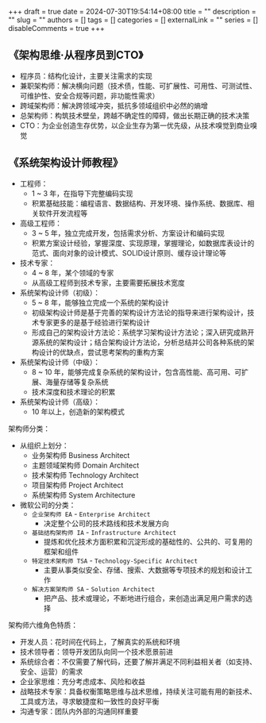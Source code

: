 +++
draft = true
date = 2024-07-30T19:54:14+08:00
title = ""
description = ""
slug = ""
authors = []
tags = []
categories = []
externalLink = ""
series = []
disableComments = true
+++

## 《架构思维·从程序员到CTO》

- 程序员：结构化设计，主要关注需求的实现
- 兼职架构师：解决横向问题（技术债，性能、可扩展性、可用性、可测试性、可维护性、安全合规等问题，非功能性需求）
- 跨域架构师：解决跨领域冲突，抵抗多领域组织中必然的熵增
- 总架构师：构筑技术壁垒，跨越不确定性的障碍，做出长期正确的技术决策
- CTO：为企业创造生存优势，以企业生存为第一优先级，从技术嗅觉到商业嗅觉


## 《系统架构设计师教程》

- 工程师：
    - 1 ~ 3 年，在指导下完整编码实现
    - 积累基础技能：编程语言、数据结构、开发环境、操作系统、数据库、相关软件开发流程等
- 高级工程师：
    - 3 ~ 5 年，独立完成开发，包括需求分析、方案设计和编码实现
    - 积累方案设计经验，掌握深度、实现原理，掌握理论，如数据库表设计的范式、面向对象的设计模式、SOLID设计原则、缓存设计理论等
- 技术专家：
    - 4 ~ 8 年，某个领域的专家
    - 从高级工程师到技术专家，主要需要拓展技术宽度
- 系统架构设计师（初级）：
    - 5 ~ 8 年，能够独立完成一个系统的架构设计
    - 初级架构设计师是基于完善的架构设计方法论的指导来进行架构设计，技术专家更多的是基于经验进行架构设计
    - 形成自己的架构设计方法论：系统学习架构设计方法论；深入研究成熟开源系统的架构设计；结合架构设计方法论，分析总结并公司各种系统的架构设计的优缺点，尝试思考架构的重构方案
- 系统架构设计师（中级）：
    - 8 ~ 10 年，能够完成复杂系统的架构设计，包含高性能、高可用、可扩展、海量存储等复杂系统
    - 技术深度和技术理论的积累
- 系统架构设计师（高级）：
    - 10 年以上，创造新的架构模式


架构师分类：
- 从组织上划分：
    - 业务架构师 Business Architect
    - 主题领域架构师 Domain Architect
    - 技术架构师 Technology Architect
    - 项目架构师 Project Architect
    - 系统架构师 System Architecture
- 微软公司的分类：
    - `企业架构师 EA` - `Enterprise Architect`
        - 决定整个公司的技术路线和技术发展方向
    - `基础结构架构师 IA` - `Infrastructure Architect`
        - 提炼和优化技术方面积累和沉淀形成的基础性的、公共的、可复用的框架和组件
    - `特定技术架构师 TSA` - `Technology-Specific Architect`
        - 主要从事类似安全、存储、搜索、大数据等专项技术的规划和设计工作
    - `解决方案架构师 SA` - `Solution Architect`
        - 把产品、技术或理论，不断地进行组合，来创造出满足用户需求的选择


架构师六维角色特质：
- 开发人员：花时间在代码上，了解真实的系统和环境
- 技术领导者：领导开发团队向同一个技术愿景前进
- 系统综合者：不仅需要了解代码，还要了解并满足不同利益相关者（如支持、安全、运营）的需求
- 企业家思维：充分考虑成本、风险和收益
- 战略技术专家：具备权衡策略思维与战术思维，持续关注可能有用的新技术、工具或方法，寻求敏捷度和一致性的良好平衡
- 沟通专家：团队内外部的沟通同样重要